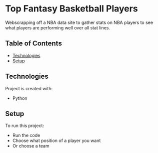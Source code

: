 # Top Fantasy Basketball Players
Webscrapping off a NBA data site to gather stats on NBA players
to see what players are performing well over
all stat lines.

## Table of Contents
* [Technologies](#technologies)
* [Setup](#setup)

## Technologies
Project is created with:
* Python


## Setup
To run this project:
* Run the code
* Choose what position of a player you want
* Or choose a team
